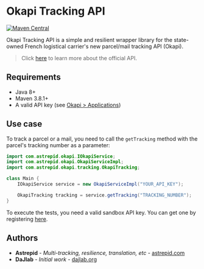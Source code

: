 # Okapi Tracking API

[![Maven Central](https://maven-badges.herokuapp.com/maven-central/com.astrepid/okapi-tracking-api/badge.svg)](https://maven-badges.herokuapp.com/maven-central/com.astrepid/okapi-tracking-api)


Okapi Tracking API is a simple and resilient wrapper library for the state-owned French logistical carrier's new parcel/mail tracking API (Okapi).

> Click [here](https://developer.laposte.fr/products/suivi/latest) to learn more about the official API.

## Requirements

- Java 8+
- Maven 3.8.1+
- A valid API key (see [Okapi > Applications](https://developer.laposte.fr/applications))

## Use case

To track a parcel or a mail, you need to call the `getTracking` method with the parcel's tracking number as a parameter:

```java
import com.astrepid.okapi.IOkapiService;
import com.astrepid.okapi.OkapiServiceImpl;
import com.astrepid.okapi.tracking.OkapiTracking;

class Main {
    IOkapiService service = new OkapiServiceImpl("YOUR_API_KEY");

    OkapiTracking tracking = service.getTracking("TRACKING_NUMBER");
}
```

To execute the tests, you need a valid sandbox API key. You can get one by registering [here](https://developer.laposte.fr).

## Authors

* **Astrepid** - *Multi-tracking, resilience, translation, etc* - [astrepid.com](https://astrepid.com)
* **DaJlab** - *Initial work* - [dajlab.org](https://dajlab.org)